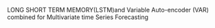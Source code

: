 LONG SHORT TERM MEMORY(LSTM)and Variable Auto-encoder (VAR) combined for Multivariate time Series Forecasting

